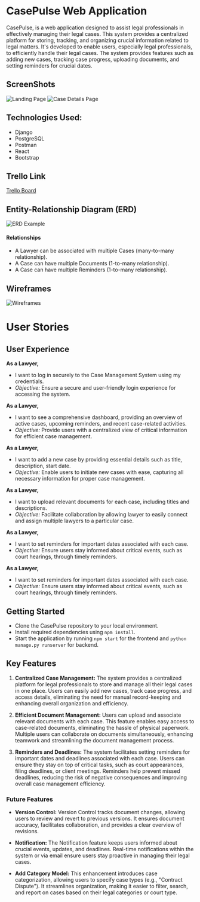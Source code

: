# CasePulse Web Application

CasePulse, is a web application designed to assist legal professionals in effectively managing their legal cases.  This system provides a centralized platform for storing, tracking, and organizing crucial information related to legal matters. It's developed to enable users, especially legal professionals, to efficiently handle their legal cases. The system provides features such as adding new cases, tracking case progress, uploading documents, and setting reminders for crucial dates.


## ScreenShots

![Landing Page](https://imgur.com/a/WiFV3pb.png)
![Case Details Page](https://imgur.com/a/GGYzoZ8)


## Technologies Used:
- Django
- PostgreSQL
- Postman
- React
- Bootstrap


## Trello Link
[Trello Board](https://trello.com/invite/b/dqUli0cW/ATTI85454b6de5429cc1e12b1b346d30b7915A282A39/sei7-project-4)

## Entity-Relationship Diagram (ERD)

![ERD Example](https://imgur.com/a/J0WGq94)


#### Relationships
- A Lawyer can be associated with multiple Cases (many-to-many relationship).
- A Case can have multiple Documents (1-to-many relationship).
- A Case can have multiple Reminders (1-to-many relationship).

## Wireframes

![Wireframes](https://i.imgur.com/blXopLj.png)

# User Stories

## User Experience
 **As a Lawyer,**
   - I want to log in securely to the Case Management System using my credentials.
   - *Objective:* Ensure a secure and user-friendly login experience for accessing the system.

 **As a Lawyer,**
   - I want to see a comprehensive dashboard, providing an overview of active cases, upcoming reminders, and recent case-related activities.
   - *Objective:* Provide users with a centralized view of critical information for efficient case management.

 **As a Lawyer,**
   - I want to add a new case by providing essential details such as title, description, start date.
   - *Objective:* Enable users to initiate new cases with ease, capturing all necessary information for proper case management.

 **As a Lawyer,**
   - I want to upload relevant documents for each case, including titles and descriptions.
   - *Objective:* Facilitate collaboration by allowing lawyer to easily connect and assign multiple lawyers to a particular case.

 **As a Lawyer,**
   - I want to set reminders for important dates associated with each case.
   - *Objective:* Ensure users stay informed about critical events, such as court hearings, through timely reminders.

 **As a Lawyer,**
   - I want to set reminders for important dates associated with each case.
   - *Objective:* Ensure users stay informed about critical events, such as court hearings, through timely reminders.


## Getting Started

- Clone the CasePulse repository to your local environment.
- Install required dependencies using `npm install`.
- Start the application by running `npm start` for the frontend and `python manage.py runserver` for backend.

## Key Features

1. **Centralized Case Management:** The system provides a centralized platform for legal professionals to store and manage all their legal cases in one place. Users can easily add new cases, track case progress, and access details, eliminating the need for manual record-keeping and enhancing overall organization and efficiency.

2. **Efficient Document Management:** Users can upload and associate relevant documents with each case. This feature enables easy access to case-related documents, eliminating the hassle of physical paperwork. Multiple users can collaborate on documents simultaneously, enhancing teamwork and streamlining the document management process.

3. **Reminders and Deadlines:** The system facilitates setting reminders for important dates and deadlines associated with each case. Users can ensure they stay on top of critical tasks, such as court appearances, filing deadlines, or client meetings. Reminders help prevent missed deadlines, reducing the risk of negative consequences and improving overall case management efficiency.



### Future Features

- **Version Control:** Version Control tracks document changes, allowing users to review and revert to previous versions. It ensures document accuracy, facilitates collaboration, and provides a clear overview of revisions.

- **Notification:** The Notification feature keeps users informed about crucial events, updates, and deadlines. Real-time notifications within the system or via email ensure users stay proactive in managing their legal cases.

- **Add Category Model:**  This enhancement introduces case categorization, allowing users to specify case types (e.g., "Contract Dispute"). It streamlines organization, making it easier to filter, search, and report on cases based on their legal categories or court type.

